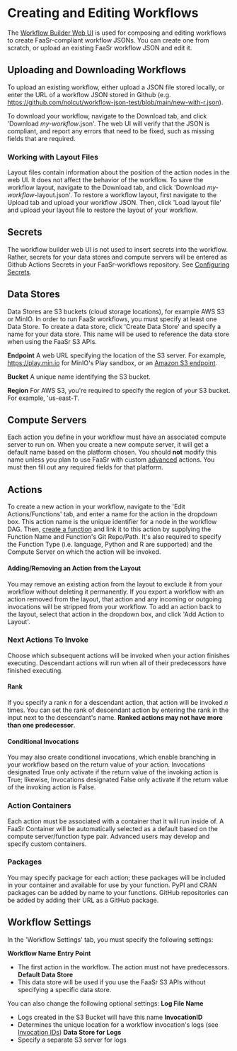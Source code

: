 # Creating and Editing Workflows

The [Workflow Builder Web UI](https://owicky.github.io/faasr-workflow-builder/) is used for composing and editing workflows to create FaaSr-compliant workflow JSONs. You can create one from scratch, or upload an existing FaaSr workflow JSON and edit it.

## Uploading and Downloading Workflows

To upload an existing workflow, either upload a JSON file stored locally, or enter the URL of a workflow JSON stored in Github (e.g. https://github.com/nolcut/workflow-json-test/blob/main/new-with-r.json).

To download your workflow, navigate to the Download tab, and click 'Download *my-workflow*.json'. The web UI will verify that the JSON is compliant, and report any errors that need to be fixed, such as missing fields that are required.

### Working with Layout Files

Layout files contain information about the position of the action nodes in the web UI. It does not affect the behavior of the workflow. To save the workflow layout, navigate to the Download tab, and click 'Download *my-workflow*-layout.json'. To restore a workflow layout, first navigate to the Upload tab and upload your workflow JSON. Then, click 'Load layout file' and upload your layout file to restore the layout of your workflow.

## Secrets

The workflow builder web UI is not used to insert secrets into the workflow. Rather, secrets for your data stores and compute servers will be entered as Github Actions Secrets in your FaaSr-workflows repository. See [Configuring Secrets](https://faasr.io/FaaSr-Docs/workflow_repo/#configuring-secrets).
## Data Stores

Data Stores are S3 buckets (cloud storage locations), for example AWS S3 or MinIO. In order to run FaaSr workflows, you must specify at least one Data Store. To create a data store, click 'Create Data Store' and specify a name for your data store. This name will be used to reference the data store when using the FaaSr S3 APIs.

**Endpoint**
A web URL specifying the location of the S3 server. For example, https://play.min.io for MinIO's Play sandbox, or an [Amazon S3 endpoint](https://docs.aws.amazon.com/general/latest/gr/s3.html#s3_region).

**Bucket**
A unique name identifying the S3 bucket. 

**Region**
For AWS S3, you're required to specify the region of your S3 bucket. For example, 'us-east-1'.

## Compute Servers

Each action you define in your workflow must have an associated compute server to run on. When you create a new compute server, it will get a default name based on the platform chosen. You should **not** modify this name unless you plan to use FaaSr with custom [advanced](https://faasr.io/FaaSr-Docs/advanced/) actions. You must then fill out any required fields for that platform.

## Actions

To create a new action in your workflow, navigate to the 'Edit Actions/Functions' tab, and enter a name for the action in the dropdown box. This action name is the unique identifier for a node in the workflow DAG. Then, [create a function](https://faasr.io/FaaSr-Docs/functions/) and link it to this action by supplying the Function Name and Function's Git Repo/Path. It's also required to specify the Function Type (i.e. language, Python and R are supported) and the Compute Server on which the action will be invoked. 

#### Adding/Removing an Action from the Layout

You may remove an existing action from the layout to exclude it from your workflow without deleting it permanently. If you export a workflow with an action removed from the layout, that action and any incoming or outgoing invocations will be stripped from your workflow. To add an action back to the layout, select that action in the dropdown box, and click 'Add Action to Layout'.

### Next Actions To Invoke

Choose which subsequent actions will be invoked when your action finishes executing. Descendant actions will run when all of their predecessors have finished executing.

#### Rank

If you specify a rank *n* for a descendant action, that action will be invoked *n* times. You can set the rank of descendant action by entering the rank in the input next to the descendant's name. **Ranked actions may not have more than one predecessor**.

#### Conditional Invocations ####

You may also create conditional invocations, which enable branching in your workflow based on the return value of your action. Invocations designated True only activate if the return value of the invoking action is True; likewise, Invocations designated False only activate if the return value of the invoking action is False.

### Action Containers

Each action must be associated with a container that it will run inside of. A FaaSr Container will be automatically selected as a default based on the compute server/function type pair. Advanced users may develop and specify custom containers.

### Packages

You may specify package for each action; these packages will be included in your container and available for use by your function. PyPI and CRAN packages can be added by name to your functions. GitHub repositories can be added by adding their URL as a GitHub package.

## Workflow Settings

In the 'Workflow Settings' tab, you must specify the following settings:

**Workflow Name**
**Entry Point**
- The first action in the workflow. The action must not have predecessors.
**Default Data Store**
- This data store will be used if you use the FaaSr S3 APIs without specifying a specific data store.

You can also change the following optional settings:
**Log File Name**
- Logs created in the S3 Bucket will have this name
**InvocationID**
- Determines the unique location for a workflow invocation's logs (see [Invocation IDs](https://faasr.io/FaaSr-Docs/invocationid/))
**Data Store for Logs**
- Specify a separate S3 server for logs 

